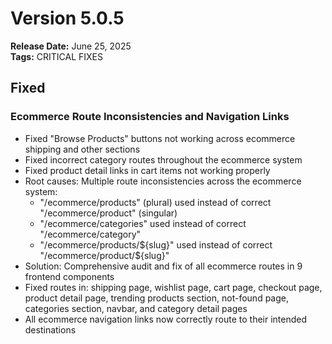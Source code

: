 # Version 5.0.5
**Release Date:** June 25, 2025  
**Tags:** CRITICAL FIXES

## Fixed

### Ecommerce Route Inconsistencies and Navigation Links
- Fixed "Browse Products" buttons not working across ecommerce shipping and other sections
- Fixed incorrect category routes throughout the ecommerce system
- Fixed product detail links in cart items not working properly
- Root causes: Multiple route inconsistencies across the ecommerce system:
  - "/ecommerce/products" (plural) used instead of correct "/ecommerce/product" (singular)
  - "/ecommerce/categories" used instead of correct "/ecommerce/category"
  - "/ecommerce/products/${slug}" used instead of correct "/ecommerce/product/${slug}"
- Solution: Comprehensive audit and fix of all ecommerce routes in 9 frontend components
- Fixed routes in: shipping page, wishlist page, cart page, checkout page, product detail page, trending products section, not-found page, categories section, navbar, and category detail pages
- All ecommerce navigation links now correctly route to their intended destinations 